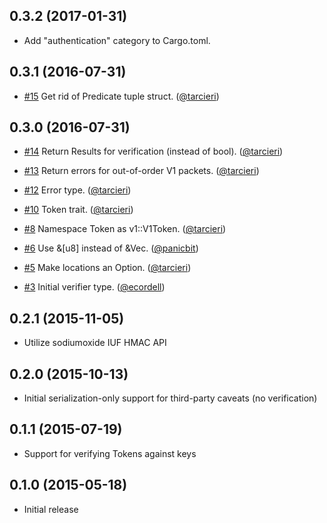 ## 0.3.2 (2017-01-31)

* Add "authentication" category to Cargo.toml.

## 0.3.1 (2016-07-31)

* [#15](https://github.com/cryptosphere/rust-macaroons/pull/15)
  Get rid of Predicate tuple struct.
  ([@tarcieri])

## 0.3.0 (2016-07-31)

* [#14](https://github.com/cryptosphere/rust-macaroons/pull/14)
  Return Results for verification (instead of bool).
  ([@tarcieri])

* [#13](https://github.com/cryptosphere/rust-macaroons/pull/13)
  Return errors for out-of-order V1 packets.
  ([@tarcieri])

* [#12](https://github.com/cryptosphere/rust-macaroons/pull/12)
  Error type.
  ([@tarcieri])

* [#10](https://github.com/cryptosphere/rust-macaroons/pull/10)
  Token trait.
  ([@tarcieri])

* [#8](https://github.com/cryptosphere/rust-macaroons/pull/8)
  Namespace Token as v1::V1Token.
  ([@tarcieri])

* [#6](https://github.com/cryptosphere/rust-macaroons/pull/6)
  Use &[u8] instead of &Vec<u8>.
  ([@panicbit])

* [#5](https://github.com/cryptosphere/rust-macaroons/pull/5)
  Make locations an Option.
  ([@tarcieri])

* [#3](https://github.com/cryptosphere/rust-macaroons/pull/3)
  Initial verifier type.
  ([@ecordell])

## 0.2.1 (2015-11-05)

* Utilize sodiumoxide IUF HMAC API

## 0.2.0 (2015-10-13)

* Initial serialization-only support for third-party caveats (no verification)

## 0.1.1 (2015-07-19)

* Support for verifying Tokens against keys

## 0.1.0 (2015-05-18)

* Initial release

[@tarcieri]: https://github.com/tarcieri
[@ecordell]: https://github.com/ecordell
[@panicbit]: https://github.com/panicbit
